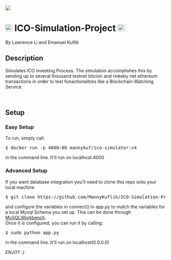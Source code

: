 <img src="https://travis-ci.org/MannyKuflik/ICO-Simulation-Project.svg?branch=master">

<h1><img src="https://en.bitcoin.it/w/images/en/2/29/BC_Logo_.png" height="22px"> ICO-Simulation-Project <img src="http://introtocrypto.com/wp-content/uploads/2017/08/ether@2x.png" height="22px" padding></h1>
By Lawrence Li and Emanuel Kuflik

<br/>

## Description
Simulates ICO investing Process. The simulation accomplishes this by sending up to several thousand testnet bitcion and rinkeby net ethereum transactions in order to test funactionalities like a Blockchain Watching Service.

<br/>

## Setup

### Easy Setup
To run, simply call:
<pre>$ docker run -p 4000:80 mannykuf/ico-simulator:v4</pre> 
in the command line. It'll run on localhost:4000

### Advanced Setup
If you want database integration you'll need to clone this repo onto your local machine 
<pre>$ git clone https://github.com/MannyKuflik/ICO-Simulation-Project.git</pre>
and configure the variables in connect() in app.py to match the variables for a local Mysql Schema you set up. This can be done through [MySQLWorkbench](https://dev.mysql.com/downloads/workbench/?utm_source=tuicool).
<br/>
Once it is configured, you can run it by calling:
<pre>$ sudo python app.py</pre>  
in the command line. It'll run on localhost(0.0.0.0)


<i> ENJOY :) </i>
